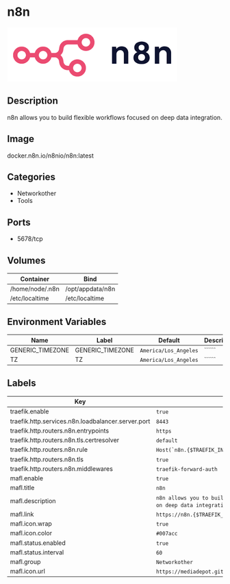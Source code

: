 # n8n

![Logo](images/n8n.png)

## Description
n8n allows you to build flexible workflows focused on deep data integration.

## Image
docker.n8n.io/n8nio/n8n:latest

## Categories
- Networkother
- Tools

## Ports
- 5678/tcp

## Volumes
| Container | Bind |
|-----------|------|
| /home/node/.n8n | /opt/appdata/n8n |
| /etc/localtime | /etc/localtime |

## Environment Variables
| Name | Label | Default | Description |
|------|-------|---------|-------------|
| GENERIC_TIMEZONE | GENERIC_TIMEZONE | ```America/Los_Angeles``` | `````` |
| TZ | TZ | ```America/Los_Angeles``` | `````` |

## Labels
| Key | Value |
|-----|-------|
| traefik.enable | ```true``` |
| traefik.http.services.n8n.loadbalancer.server.port | ```8443``` |
| traefik.http.routers.n8n.entrypoints | ```https``` |
| traefik.http.routers.n8n.tls.certresolver | ```default``` |
| traefik.http.routers.n8n.rule | ```Host(`n8n.{$TRAEFIK_INGRESS_DOMAIN}`)``` |
| traefik.http.routers.n8n.tls | ```true``` |
| traefik.http.routers.n8n.middlewares | ```traefik-forward-auth``` |
| mafl.enable | ```true``` |
| mafl.title | ```n8n``` |
| mafl.description | ```n8n allows you to build flexible workflows focused on deep data integration.``` |
| mafl.link | ```https://n8n.{$TRAEFIK_INGRESS_DOMAIN}``` |
| mafl.icon.wrap | ```true``` |
| mafl.icon.color | ```#007acc``` |
| mafl.status.enabled | ```true``` |
| mafl.status.interval | ```60``` |
| mafl.group | ```Networkother``` |
| mafl.icon.url | ```https://mediadepot.github.io/templates/img/n8n.png``` |

